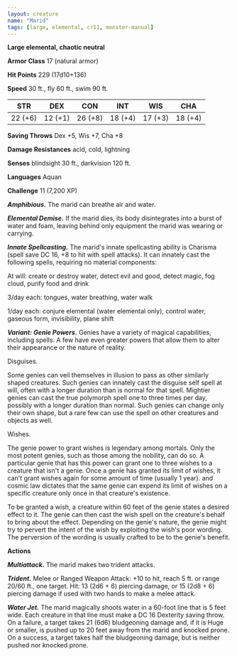 ```yaml
---
layout: creature
name: "Marid"
tags: [large, elemental, cr11, monster-manual]
---
```


**Large elemental, chaotic neutral**

**Armor Class** 17 (natural armor)

**Hit Points** 229 (17d10+136)

**Speed** 30 ft., fly 60 ft., swim 90 ft.

|   STR   |   DEX   |   CON   |   INT   |   WIS   |   CHA   |
|:-----:|:-----:|:-----:|:-----:|:-----:|:-----:|
| 22 (+6) | 12 (+1) | 26 (+8) | 18 (+4) | 17 (+3) | 18 (+4) |

**Saving Throws** Dex +5, Wis +7, Cha +8

**Damage Resistances** acid, cold, lightning

**Senses** blindsight 30 ft., darkvision 120 ft.

**Languages** Aquan

**Challenge** 11 (7,200 XP)

***Amphibious.*** The marid can breathe air and water.

***Elemental Demise.*** If the marid dies, its body disintegrates into a burst of water and foam, leaving behind only equipment the marid was wearing or carrying.

***Innate Spellcasting.*** The marid's innate spellcasting ability is Charisma (spell save DC 16, +8 to hit with spell attacks). It can innately cast the following spells, requiring no material components:

At will: create or destroy water, detect evil and good, detect magic, fog cloud, purify food and drink

3/day each: tongues, water breathing, water walk

1/day each: conjure elemental (water elemental only), control water, gaseous form, invisibility, plane shift

***Variant: Genie Powers.*** Genies have a variety of magical capabilities, including spells. A few have even greater powers that allow them to alter their appearance or the nature of reality.

Disguises.

Some genies can veil themselves in illusion to pass as other similarly shaped creatures. Such genies can innately cast the disguise self spell at will, often with a longer duration than is normal for that spell. Mightier genies can cast the true polymorph spell one to three times per day, possibly with a longer duration than normal. Such genies can change only their own shape, but a rare few can use the spell on other creatures and objects as well.

Wishes.

The genie power to grant wishes is legendary among mortals. Only the most potent genies, such as those among the nobility, can do so. A particular genie that has this power can grant one to three wishes to a creature that isn't a genie. Once a genie has granted its limit of wishes, it can't grant wishes again for some amount of time (usually 1 year). and cosmic law dictates that the same genie can expend its limit of wishes on a specific creature only once in that creature's existence.

To be granted a wish, a creature within 60 feet of the genie states a desired effect to it. The genie can then cast the wish spell on the creature's behalf to bring about the effect. Depending on the genie's nature, the genie might try to pervert the intent of the wish by exploiting the wish's poor wording. The perversion of the wording is usually crafted to be to the genie's benefit.

**Actions**

***Multiattack.*** The marid makes two trident attacks.

***Trident.*** Melee or Ranged Weapon Attack: +10 to hit, reach 5 ft. or range 20/60 ft., one target. Hit: 13 (2d6 + 6) piercing damage, or 15 (2d8 + 6) piercing damage if used with two hands to make a melee attack.

***Water Jet.*** The marid magically shoots water in a 60-foot line that is 5 feet wide. Each creature in that line must make a DC 16 Dexterity saving throw. On a failure, a target takes 21 (6d6) bludgeoning damage and, if it is Huge or smaller, is pushed up to 20 feet away from the marid and knocked prone. On a success, a target takes half the bludgeoning damage, but is neither pushed nor knocked prone.

